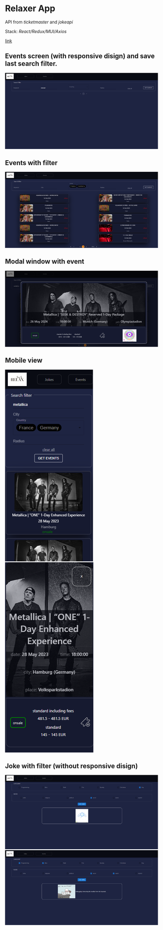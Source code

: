# Relaxer App

API from *ticketmaster* and *jokeapi*

Stack: *React/Redux/MUI/Axios*

[link](https://lav0n.github.io/relaxer/)
## Events screen (with responsive disign) and save last search filter. 

![](https://github.com/LaV0n/relaxer/blob/master/src/assets/img/1.png)
## Events with filter

![](https://github.com/LaV0n/relaxer/blob/master/src/assets/img/2.png)
## Modal window with event

![](https://github.com/LaV0n/relaxer/blob/master/src/assets/img/3.png)
## Mobile view

![](https://github.com/LaV0n/relaxer/blob/master/src/assets/img/4.png)
![](https://github.com/LaV0n/relaxer/blob/master/src/assets/img/5.png)
## Joke with filter (without responsive disign)

![](https://github.com/LaV0n/relaxer/blob/master/src/assets/img/6.png)
![](https://github.com/LaV0n/relaxer/blob/master/src/assets/img/7.png)
